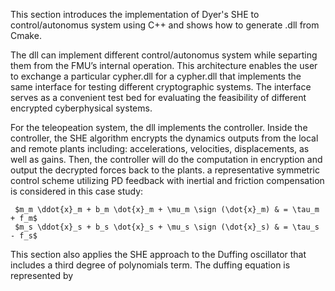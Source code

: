 This section introduces the implementation of Dyer's SHE to control/autonomus system using C++ and shows how to generate .dll from Cmake. 

The dll can implement different control/autonomus system while separting them from the FMU’s internal operation. This architecture enables the user
to exchange a particular cypher.dll for a cypher.dll that implements the same interface for testing different cryptographic systems. The interface serves as a convenient test bed for evaluating the feasibility of different encrypted cyberphysical systems.

For the teleopeation system, the dll implements the controller. Inside the controller, the SHE algorithm encrypts the dynamics outputs from the local and remote plants including: accelerations, velocities, displacements, as well as gains. Then, the controller will do the computation in encryption and output the decrypted forces back to the plants. a representative symmetric control scheme utilizing PD feedback with inertial and friction compensation is considered in this case study:

     $m_m \ddot{x}_m + b_m \dot{x}_m + \mu_m \sign (\dot{x}_m) & = \tau_m + f_m$
     $m_s \ddot{x}_s + b_s \dot{x}_s + \mu_s \sign (\dot{x}_s) & = \tau_s - f_s$
     
This section also applies the SHE approach to the Duffing oscillator that includes a third degree of polynomials term. The duffing equation is represented by 

